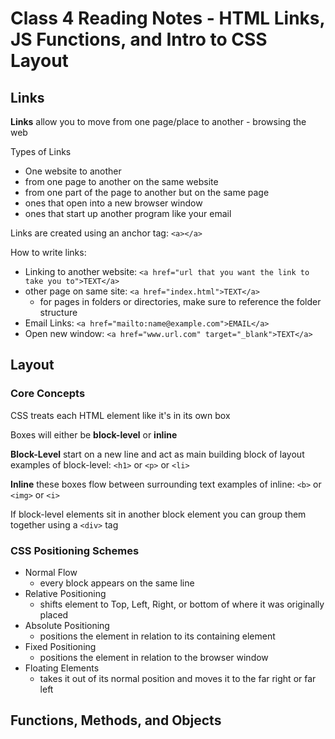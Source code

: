 # Class 4 Reading Notes - HTML Links, JS Functions, and Intro to CSS Layout

## Links

**Links** allow you to move from one page/place to another - browsing the web

Types of Links

- One website to another
- from one page to another on the same website
- from one part of the page to another but on the same page
- ones that open into a new browser window
- ones that start up another program like your email

Links are created using an anchor tag: `<a></a>`

How to write links:

- Linking to another website: `<a href="url that you want the link to take you to">TEXT</a>`
- other page on same site: `<a href="index.html">TEXT</a>`
  - for pages in folders or directories, make sure to reference the folder structure
- Email Links: `<a href="mailto:name@example.com">EMAIL</a>`
- Open new window: `<a href="www.url.com" target="_blank">TEXT</a>`


## Layout

### Core Concepts

CSS treats each HTML element like it's in its own box

Boxes will either be **block-level** or **inline**


**Block-Level**
start on a new line and act as main building block of layout
examples of block-level: `<h1>` or `<p>` or `<li>`


**Inline**
these boxes flow between surrounding text
examples of inline: `<b>` or `<img>` or `<i>`


If block-level elements sit in another block element you can group them together using a `<div>` tag


### CSS Positioning Schemes

- Normal Flow
  - every block appears on the same line
- Relative Positioning
  - shifts element to Top, Left, Right, or bottom of where it was originally placed
- Absolute Positioning
  - positions the element in relation to its containing element
- Fixed Positioning
  - positions the element in relation to the browser window
- Floating Elements
  - takes it out of its normal position and moves it to the far right or far left



## Functions, Methods, and Objects
